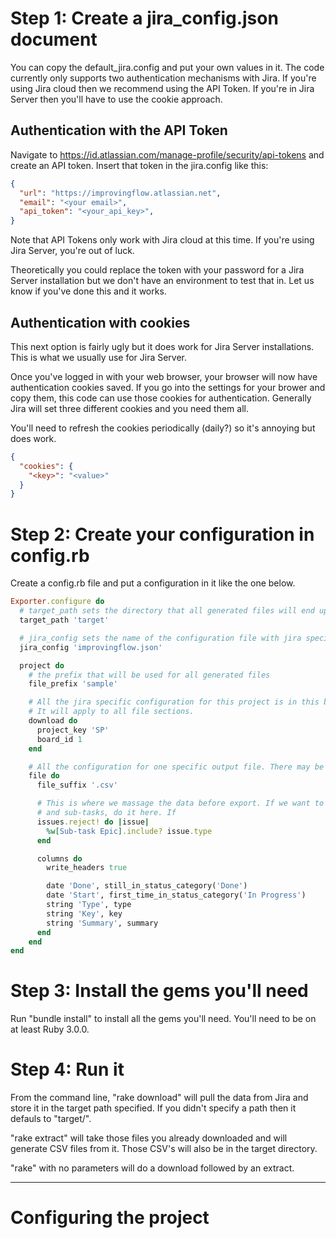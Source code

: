 # Step 1: Create a jira_config.json document

You can copy the default_jira.config and put your own values in it. The code currently only supports two authentication mechanisms with Jira. If you're using Jira cloud then we recommend using the API Token. If you're in Jira Server then you'll have to use the cookie approach.

## Authentication with the API Token ##

Navigate to https://id.atlassian.com/manage-profile/security/api-tokens and create an API token. Insert that token in the jira.config like this:

```json
{
  "url": "https://improvingflow.atlassian.net",
  "email": "<your email>",
  "api_token": "<your_api_key>",
}
```

Note that API Tokens only work with Jira cloud at this time. If you're using Jira Server, you're out of luck.

Theoretically you could replace the token with your password for a Jira Server installation but we don't have an environment to test that in. Let us know if you've done this and it works.

## Authentication with cookies ##

This next option is fairly ugly but it does work for Jira Server installations. This is what we usually use for Jira Server.

Once you've logged in with your web browser, your browser will now have authentication cookies saved. If you go into the settings for your brower and copy them, this code can use those cookies for authentication. Generally Jira will set three different cookies and you need them all.

You'll need to refresh the cookies periodically (daily?) so it's annoying but does work.

```json
{
  "cookies": {
    "<key>": "<value>"
  }
}
```

# Step 2: Create your configuration in config.rb

Create a config.rb file and put a configuration in it like the one below.

```ruby
Exporter.configure do
  # target_path sets the directory that all generated files will end up in.
  target_path 'target'

  # jira_config sets the name of the configuration file with jira specific authentication
  jira_config 'improvingflow.json'

  project do
    # the prefix that will be used for all generated files
    file_prefix 'sample'

    # All the jira specific configuration for this project is in this block. 
    # It will apply to all file sections.
    download do
      project_key 'SP'
      board_id 1
    end

    # All the configuration for one specific output file. There may be multiple file sections.
    file do
      file_suffix '.csv'

      # This is where we massage the data before export. If we want to remove all epics
      # and sub-tasks, do it here. If 
      issues.reject! do |issue|
        %w[Sub-task Epic].include? issue.type
      end

      columns do
        write_headers true

        date 'Done', still_in_status_category('Done')
        date 'Start', first_time_in_status_category('In Progress')
        string 'Type', type
        string 'Key', key
        string 'Summary', summary
      end
    end
end
```

# Step 3: Install the gems you'll need

Run "bundle install" to install all the gems you'll need. You'll need to be on at least Ruby 3.0.0.

# Step 4: Run it

From the command line, "rake download" will pull the data from Jira and store it in the target path specified. If you didn't specify a path then it defauls to "target/".

"rake extract" will take those files you already downloaded and will generate CSV files from it. Those CSV's will also be in the target directory.

"rake" with no parameters will do a download followed by an extract.

----



# Configuring the project #